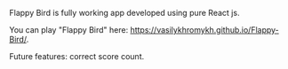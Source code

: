 Flappy Bird is fully working app developed using pure React js.



You can play "Flappy Bird" here: https://vasilykhromykh.github.io/Flappy-Bird/.




Future features: correct score count.


